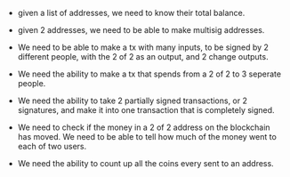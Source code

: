 * given a list of addresses, we need to know their total balance.

* given 2 addresses, we need to be able to make multisig addresses.

* We need to be able to make a tx with many inputs, to be signed by 2 different people, with the 2 of 2 as an output, and 2 change outputs.

* We need the ability to make a tx that spends from a 2 of 2 to 3 seperate people.

* We need the ability to take 2 partially signed transactions, or 2 signatures, and make it into one transaction that is completely signed.

* We need to check if the money in a 2 of 2 address on the blockchain has moved. We need to be able to tell how much of the money went to each of two users.

* We need the ability to count up all the coins every sent to an address.
